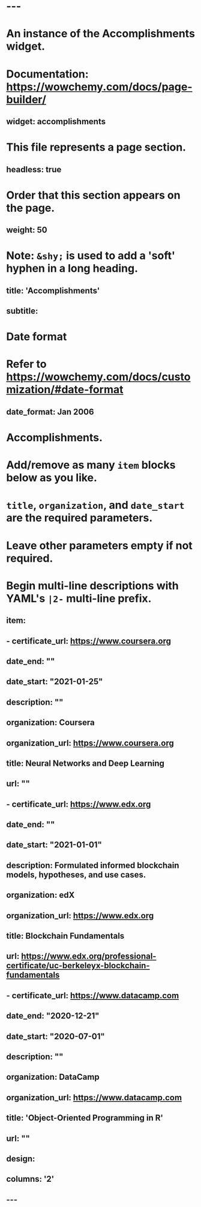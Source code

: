 # ---
# An instance of the Accomplishments widget.
# Documentation: https://wowchemy.com/docs/page-builder/
## widget: accomplishments

# This file represents a page section.
## headless: true

# Order that this section appears on the page.
## weight: 50

# Note: `&shy;` is used to add a 'soft' hyphen in a long heading.
## title: 'Accomplish&shy;ments'
## subtitle:

# Date format
#   Refer to https://wowchemy.com/docs/customization/#date-format
## date_format: Jan 2006

# Accomplishments.
#   Add/remove as many `item` blocks below as you like.
#   `title`, `organization`, and `date_start` are the required parameters.
#   Leave other parameters empty if not required.
#   Begin multi-line descriptions with YAML's `|2-` multi-line prefix.
## item:
## - certificate_url: https://www.coursera.org
##  date_end: ""
##  date_start: "2021-01-25"
##  description: ""
##  organization: Coursera
##  organization_url: https://www.coursera.org
##  title: Neural Networks and Deep Learning
##  url: ""
## - certificate_url: https://www.edx.org
##  date_end: ""
##  date_start: "2021-01-01"
##  description: Formulated informed blockchain models, hypotheses, and use cases.
##  organization: edX
##  organization_url: https://www.edx.org
##  title: Blockchain Fundamentals
##  url: https://www.edx.org/professional-certificate/uc-berkeleyx-blockchain-fundamentals
## - certificate_url: https://www.datacamp.com
##  date_end: "2020-12-21"
##  date_start: "2020-07-01"
##  description: ""
##  organization: DataCamp
##  organization_url: https://www.datacamp.com
##  title: 'Object-Oriented Programming in R'
##  url: ""

## design:
##  columns: '2' 
## ---
